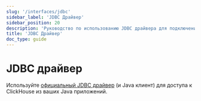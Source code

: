```yaml
---
slug: '/interfaces/jdbc'
sidebar_label: 'JDBC Драйвер'
sidebar_position: 20
description: 'Руководство по использованию JDBC драйвера для подключения к ClickHouse'
title: 'JDBC Драйвер'
doc_type: guide
---
```

# JDBC драйвер

Используйте [официальный JDBC драйвер](/docs/integrations/language-clients/java/jdbc) (и Java клиент) для доступа к ClickHouse из ваших Java приложений.